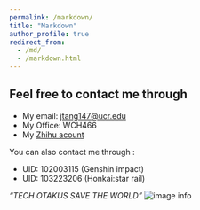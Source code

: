 ```yaml
---
permalink: /markdown/
title: "Markdown"
author_profile: true
redirect_from: 
  - /md/
  - /markdown.html
---
```


## Feel free to contact me through

* My email: jtang147@ucr.edu
* My Office: WCH466
* My [Zhihu acount](https://www.zhihu.com/people/huang-fu-88-32)

You can also contact me through :  
* UID: 102003115  (Genshin impact)
* UID: 103223206 (Honkai:star rail)
  
*“TECH OTAKUS SAVE THE WORLD”*
![image info](./image/mihoyo.png)




